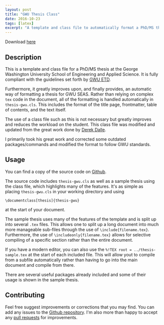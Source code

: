 ```yaml
---
layout: post
title: "GWU Thesis Class"
date: 2016-10-23
tags: [latex]
excerpt: "A template and class file to automatically format a PhD/MS thesis for GWU"
---
```


Download [here](https://github.com/fdcl-gwu/thesis-gwu)

## Description

This is a template and class file for a PhD/MS thesis at the George Washington University School of Engineering and Applied Science.
It is fully compliant with the guidelines set forth by [GWU ETD](http://library.gwu.edu/etd/formatting-content).

Furthermore, it greatly improves upon, and finally provides, an automatic way of formatting a thesis for GWU SEAS.
Rather than relying on complex `tex` code in the document, all of the formatting is handled automatically in `thesis-gwu.cls`.
This includes the format of the title page, frontmatter, table of contents, and the text itself. 

The use of a class file such as this is not necessary but greatly improves and reduces the workload on the student. 
This class file was modified and updated from the great work done by [Derek Dalle](http://www-personal.umich.edu/~dalle/codes/thesis-umich/).

I primarily took his great work and corrected some outdated packages/commands and modified the format to follow GWU standards.

## Usage

You can find a copy of the source code on [Github](https://github.com/fdcl-gwu/thesis-gwu). 

The source code includes `thesis-gwu.cls` as well as a sample thesis using the class file, which highlights many of the features. 
It's as simple as placing `thesis-gwu.cls` in your working directory and using

`\documentclass[thesis]{thesis-gwu}` 

at the start of your document.

The sample thesis uses many of the features of the template and is split up into several `.tex` files.
This allows one to split up a long document into much more manageable sub-files through the use of `\include{filename.tex}`.
Furthermore, the use of `\includeonly{filename.tex}` allows for selective compiling of a specific section rather than the entire document. 

If you have a modern editor, you can also use the `%!TEX root = ../thesis-sample.tex` at the start of each included file.
This will allow yout to compile from a subfile automatically rather than having to go into the main document and compile from there. 

There are several useful packages already included and some of their usage is shown in the sample thesis. 

## Contributing

Feel free suggest improvements or corrections that you may find. 
You can add any issues to the [Github repository](https://github.com/fdcl-gwu/thesis-gwu/issues).
I'm also more than happy to accept any [pull requests](https://help.github.com/articles/about-pull-requests/) for improvements.

